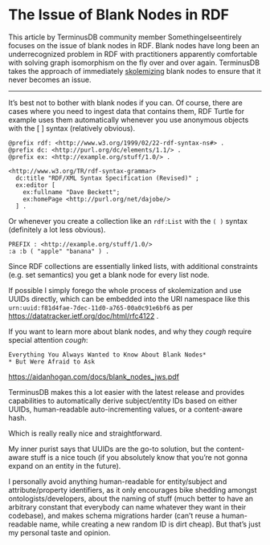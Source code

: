 # The Issue of Blank Nodes in RDF

This article by TerminusDB community member Somethingelseentirely focuses on the issue of blank nodes in RDF. Blank nodes have long been an underrecognized problem in RDF with practitioners apparently comfortable with solving graph isomorphism on the fly over and over again. TerminusDB takes the approach of immediately [skolemizing](https://en.wikipedia.org/wiki/Skolem_normal_form) blank nodes to ensure that it never becomes an issue. 

 *  *  *  *  *
 
It’s best not to bother with blank nodes if you can. Of course, there are cases where you need to ingest data that contains them, RDF Turtle for example uses them automatically whenever you use anonymous objects with the [ ] syntax (relatively obvious).
 
```
@prefix rdf: <http://www.w3.org/1999/02/22-rdf-syntax-ns#> .
@prefix dc: <http://purl.org/dc/elements/1.1/> .
@prefix ex: <http://example.org/stuff/1.0/> .

<http://www.w3.org/TR/rdf-syntax-grammar>
  dc:title "RDF/XML Syntax Specification (Revised)" ;
  ex:editor [
    ex:fullname "Dave Beckett";
    ex:homePage <http://purl.org/net/dajobe/>
  ] .
```
  
Or whenever you create a collection like an ```rdf:List``` with the ```( )``` syntax (definitely a lot less obvious).
  
```
PREFIX : <http://example.org/stuff/1.0/>
:a :b ( "apple" "banana" ) .
```

Since RDF collections are essentially linked lists, with additional constraints (e.g. set semantics) you get a blank node for every list node.

If possible I simply forego the whole process of skolemization and use UUIDs directly, which can be embedded into the URI namespace like this ```urn:uuid:f81d4fae-7dec-11d0-a765-00a0c91e6bf6``` as per https://datatracker.ietf.org/doc/html/rfc4122 .

If you want to learn more about blank nodes, and why they *cough* require special attention *cough*:

```
Everything You Always Wanted to Know About Blank Nodes*
* But Were Afraid to Ask
```
https://aidanhogan.com/docs/blank_nodes_jws.pdf

TerminusDB makes this a lot easier with the latest release and provides capabilities to automatically derive subject/entity IDs based on either UUIDs, human-readable auto-incrementing values, or a content-aware hash.

Which is really really nice and straightforward.

My inner purist says that UUIDs are the go-to solution, but the content-aware stuff is a nice touch (if you absolutely know that you’re not gonna expand on an entity in the future).

I personally avoid anything human-readable for entity/subject and attribute/property identifiers, as it only encourages bike shedding amongst ontologists/developers, about the naming of stuff (much better to have an arbitrary constant that everybody can name whatever they want in their codebase), and makes schema migrations harder (can’t reuse a human-readable name, while creating a new random ID is dirt cheap). But that’s just my personal taste and opinion.
